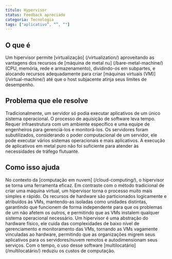 ```yaml
---
título: Hypervisor
status: Feedback apreciado
categoria: Tecnologia
tags: ["aplicativo”, “”, “"]
---
```


## O que é

Um hipervisor permite [virtualização] (/virtualization/)
aproveitando as vantagens dos recursos de [máquina de metal nu] (/bare-metal-machine/)
(CPU, memória, rede e armazenamento), dividindo-os em subpartes, 
e alocando recursos adequadamente para criar [máquinas virtuais (VM)] (/virtual-machine/)
até que o host subjacente atinja seus limites de desempenho.

## Problema que ele resolve

Tradicionalmente, um servidor só podia executar aplicativos de um único sistema operacional.
O processo de aquisição de software leva tempo. Requer infraestrutura com um ambiente específico
e uma equipe de engenheiros para gerenciá-los e monitorá-los.
Os servidores foram subutilizados, considerando o poder computacional de um servidor, ele pode executar vários sistemas operacionais e mais aplicativos.
A execução de aplicativos em metal puro não foi suficiente para atender às necessidades de tráfego flutuante.

## Como isso ajuda

No contexto da [computação em nuvem] (/cloud-computing/), o hipervisor se torna uma ferramenta eficaz.
Em contraste com o método tradicional de criar uma máquina virtual, um hipervisor torna o processo muito mais simples e rápido. 
Os recursos de hardware são particionados logicamente e atribuídos às VMs, mantendo-as isoladas como unidades distintas,
garantindo que funcionem de forma independente para que os problemas de um não afetem os outros,
e permitindo que as VMs instalem qualquer sistema operacional necessário.
Um hipervisor é uma abstração do hardware físico, ele cuida das complexidades de baixo nível de gerenciamento e monitoramento das VMs,
tornando as VMs vagamente vinculadas ao hardware, permitindo que as organizações migrem seus aplicativos para os servidores/nuvem remotos 
e autodimensionam seus serviços.
Com o tempo, o uso desse software [multilocatário] (/multilocatário/) reduziu os custos de computação.
